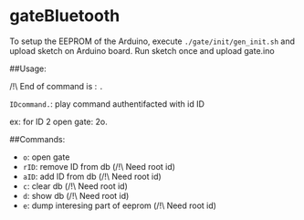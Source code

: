 # gateBluetooth

To setup the EEPROM of the Arduino, execute `./gate/init/gen_init.sh` and upload sketch on Arduino board.
Run sketch once and upload gate.ino

##Usage:

/!\\ End of command is : `.`

`IDcommand.`: play command <command> authentifacted with id ID

ex: for ID 2 open gate: 2o.

##Commands:

+ `o`: open gate
+ `rID`: remove ID from db (/!\\ Need root id)
+ `aID`: add ID from db (/!\\ Need root id)
+ `c`: clear db (/!\\ Need root id)
+ `d`: show db (/!\\ Need root id)
+ `e`: dump interesing part of eeprom (/!\\ Need root id)
